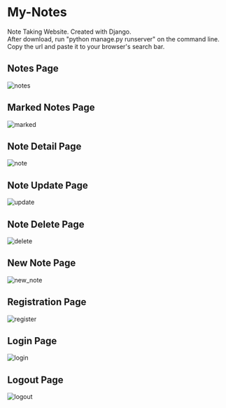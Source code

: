 # My-Notes
Note Taking Website. Created with Django.\
After download, run "python manage.py runserver" on the command line. Copy the url and paste it to your browser's search bar.

## Notes Page
![notes](https://user-images.githubusercontent.com/108730135/228195437-dc5dccf4-d215-4775-acf7-bf2e5708801c.png)

## Marked Notes Page
![marked](https://user-images.githubusercontent.com/108730135/228195462-09c2eed8-09d9-467a-af97-f51b61b1d721.png)

## Note Detail Page
![note](https://user-images.githubusercontent.com/108730135/227900171-6117266b-758d-47e0-b10d-61b95a5f99fe.png)

## Note Update Page
![update](https://user-images.githubusercontent.com/108730135/227901159-7c2e1c02-9660-4c52-897d-764980c77c42.png)

## Note Delete Page
![delete](https://user-images.githubusercontent.com/108730135/228196062-cee14e36-8d21-4373-93e9-034424d6be1c.png)

## New Note Page
![new_note](https://user-images.githubusercontent.com/108730135/227888275-704821ce-c09f-4b53-80fd-40a0b95ba724.png)

## Registration Page
![register](https://user-images.githubusercontent.com/108730135/227888310-d11967cc-8411-4eda-8b04-47a2d7fdd81d.png)

## Login Page
![login](https://user-images.githubusercontent.com/108730135/227900309-f5ed4899-605b-4e18-9956-3d27404007c7.png)

## Logout Page
![logout](https://user-images.githubusercontent.com/108730135/227900348-2de7e55c-335a-4817-aec5-ae44f2d8c25b.png)
